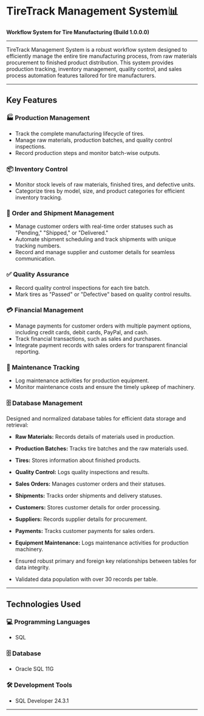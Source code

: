 # TireTrack Management System📊


**Workflow System for Tire Manufacturing (Build 1.0.0.0)**

---

TireTrack Management System is a robust workflow system designed to efficiently manage the entire tire manufacturing process, from raw materials procurement to finished product distribution. This system provides production tracking, inventory management, quality control, and sales process automation features tailored for tire manufacturers.

---

## Key Features

### 🏭 Production Management

- Track the complete manufacturing lifecycle of tires.
- Manage raw materials, production batches, and quality control inspections.
- Record production steps and monitor batch-wise outputs.

### 📦 Inventory Control

- Monitor stock levels of raw materials, finished tires, and defective units.
- Categorize tires by model, size, and product categories for efficient inventory tracking.

### 🚚 Order and Shipment Management

- Manage customer orders with real-time order statuses such as "Pending," "Shipped," or "Delivered."
- Automate shipment scheduling and track shipments with unique tracking numbers.
- Record and manage supplier and customer details for seamless communication.

### ✅ Quality Assurance

- Record quality control inspections for each tire batch.
- Mark tires as "Passed" or "Defective" based on quality control results.

### 💳 Financial Management

- Manage payments for customer orders with multiple payment options, including credit cards, debit cards, PayPal, and cash.
- Track financial transactions, such as sales and purchases.
- Integrate payment records with sales orders for transparent financial reporting.

### 🔧 Maintenance Tracking

- Log maintenance activities for production equipment.
- Monitor maintenance costs and ensure the timely upkeep of machinery.

### 🗄️ Database Management

Designed and normalized database tables for efficient data storage and retrieval:

- **Raw Materials:** Records details of materials used in production.

- **Production Batches:** Tracks tire batches and the raw materials used.

- **Tires:** Stores information about finished products.

- **Quality Control:** Logs quality inspections and results.

- **Sales Orders:** Manages customer orders and their statuses.

- **Shipments:** Tracks order shipments and delivery statuses.

- **Customers:** Stores customer details for order processing.

- **Suppliers:** Records supplier details for procurement.

- **Payments:** Tracks customer payments for sales orders.

- **Equipment Maintenance:** Logs maintenance activities for production machinery.

- Ensured robust primary and foreign key relationships between tables for data integrity.

- Validated data population with over 30 records per table.

---

## Technologies Used

### 💻 Programming Languages

- SQL

### 🗄️ Database

- Oracle SQL 11G

### 🛠️ Development Tools

- SQL Developer 24.3.1

---



